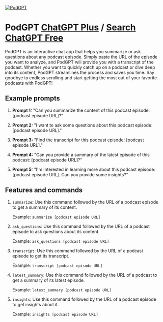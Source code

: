 
[![PodGPT](https://files.oaiusercontent.com/file-qBwuMyLd2ss419bO4PImEWHs?se=2123-10-20T05%3A58%3A07Z&sp=r&sv=2021-08-06&sr=b&rscc=max-age%3D31536000%2C%20immutable&rscd=attachment%3B%20filename%3Dapp-icon.png&sig=kaSvr0tvmkiJvMnyCq8Vn0/ynJiEa3O0Ps4o0XD3HGw%3D)](https://chat.openai.com/g/g-XGYO3mnRt-podgpt)

# PodGPT [ChatGPT Plus](https://chat.openai.com/g/g-XGYO3mnRt-podgpt) / [Search ChatGPT Free](https://gptcall.net/index.html#/?search=PodGPT)

PodGPT is an interactive chat app that helps you summarize or ask questions about any podcast episode. Simply paste the URL of the episode you want to analyze, and PodGPT will provide you with a transcript of the podcast. Whether you want to quickly catch up on a podcast or dive deep into its content, PodGPT streamlines the process and saves you time. Say goodbye to endless scrolling and start getting the most out of your favorite podcasts with PodGPT!

## Example prompts

1. **Prompt 1:** "Can you summarize the content of this podcast episode: [podcast episode URL]?"

2. **Prompt 2:** "I want to ask some questions about this podcast episode: [podcast episode URL]."

3. **Prompt 3:** "Find the transcript for this podcast episode: [podcast episode URL]."

4. **Prompt 4:** "Can you provide a summary of the latest episode of this podcast: [podcast episode URL]?"

5. **Prompt 5:** "I'm interested in learning more about this podcast episode: [podcast episode URL]. Can you provide some insights?"

## Features and commands

1. `summarize`: Use this command followed by the URL of a podcast episode to get a summary of its content.
    
    Example: `summarize [podcast episode URL]`

2. `ask_questions`: Use this command followed by the URL of a podcast episode to ask questions about its content.
    
    Example: `ask_questions [podcast episode URL]`

3. `transcript`: Use this command followed by the URL of a podcast episode to get its transcript.
    
    Example: `transcript [podcast episode URL]`

4. `latest_summary`: Use this command followed by the URL of a podcast to get a summary of its latest episode.
    
    Example: `latest_summary [podcast episode URL]`

5. `insights`: Use this command followed by the URL of a podcast episode to get insights about it.
    
    Example: `insights [podcast episode URL]`


